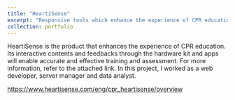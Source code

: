 ```yaml
---
title: "HeartiSense"
excerpt: "Responsive tools which enhance the experience of CPR education<br/><img src='/images/heartisense.png'>"
collection: portfolio
---
```


HeartiSense is the product that enhances the experience of CPR education. Its interactive contents and feedbacks through the hardware kit and apps will enable accurate and effective training and assessment. For more information, refer to the attached link. In this project, I worked as a web developer, server manager and data analyst.

https://www.heartisense.com/eng/cpr_heartisense/overview